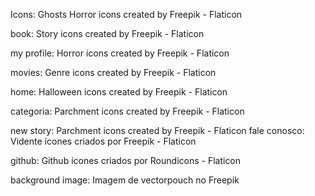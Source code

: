 Icons: Ghosts Horror icons created by Freepik - Flaticon

book: Story icons created by Freepik - Flaticon

my profile: Horror icons created by Freepik - Flaticon

movies: Genre icons created by Freepik - Flaticon

home: Halloween icons created by Freepik - Flaticon

categoria: Parchment icons created by Freepik - Flaticon

new story: Parchment icons created by Freepik - Flaticon fale conosco: Vidente ícones criados por Freepik - Flaticon

github: Github ícones criados por Roundicons - Flaticon

background image: Imagem de vectorpouch no Freepik